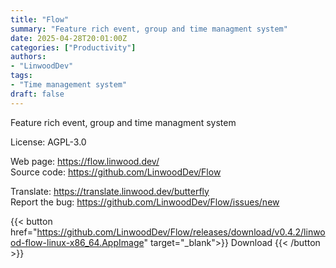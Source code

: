 ```yaml
---
title: "Flow"
summary: "Feature rich event, group and time managment system"
date: 2025-04-28T20:01:00Z
categories: ["Productivity"]
authors:
- "LinwoodDev"
tags: 
- "Time management system"
draft: false
---
```


Feature rich event, group and time managment system

License: AGPL-3.0

Web page: <https://flow.linwood.dev/>  
Source code: <https://github.com/LinwoodDev/Flow>

Translate: <https://translate.linwood.dev/butterfly>  
Report the bug: <https://github.com/LinwoodDev/Flow/issues/new>  

{{< button href="https://github.com/LinwoodDev/Flow/releases/download/v0.4.2/linwood-flow-linux-x86_64.AppImage" target="_blank">}}
Download
{{< /button >}}